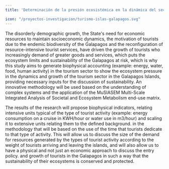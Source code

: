 ```yaml
---
title: 'Determinación de la presión ecosistémica en la dinámica del sector turismo en las islas Galápagos'

icon: "/proyectos-investigacion/turismo-islas-galapagos.svg"
---
```


The disorderly demographic growth, the State's need for economic resources to maintain socioeconomic dynamics, the motivation of tourists due to the endemic biodiversity of the Galapagos and the reconfiguration of resource-intensive tourist services, have driven the growth of tourists who increasingly demand of greater goods and services, which puts the ecosystem limits and sustainability of the Galapagos at risk, which is why this study aims to generate biophysical accounting (example: energy, water, food, human activity) in the tourism sector to show the ecosystem pressure in the dynamics and growth of the tourism sector in the Galapagos Islands, providing necessary inputs for the discussion of sustainability. An innovative methodology will be used based on the understanding of complex systems and the application of the MuSIASEM Multi-Scale Integrated Analysis of Societal and Ecosystem Metabolism end-use matrix.

The results of the research will propose biophysical indicators, relating intensive units typical of the type of tourist activity (example: energy consumption on a cruise in KWH/hour or water use in m3/hour) and scaling it to extensive units relating them to the defined background. in the methodology that will be based on the use of the time that tourists dedicate to that type of activity. This will allow us to discuss the size of the demand for resources generated by the types of tourist activity according to the weight of tourists arriving and leaving the islands, and will also allow us to have a physical and not just an economic approach to discuss the entry policy. and growth of tourists in the Galapagos in such a way that the sustainability of their ecosystems is conserved and protected.